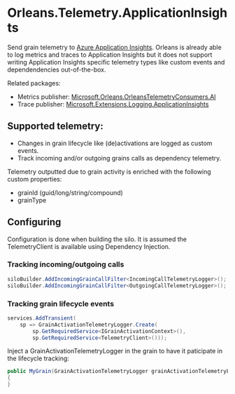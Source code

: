 # Orleans.Telemetry.ApplicationInsights

Send grain telemetry to [Azure Application Insights](https://docs.microsoft.com/en-us/azure/azure-monitor/app/app-insights-overview). Orleans is already able to log metrics and traces to Application Insights but it does not support writing Application Insights specific telemetry types like custom events and dependendencies out-of-the-box. 

Related packages:
- Metrics publisher: [Microsoft.Orleans.OrleansTelemetryConsumers.AI](https://www.nuget.org/packages/Microsoft.Orleans.OrleansTelemetryConsumers.AI/)
- Trace publisher: [Microsoft.Extensions.Logging.ApplicationInsights](https://www.nuget.org/packages/Microsoft.Extensions.Logging.ApplicationInsights)

## Supported telemetry:

- Changes in grain lifecycle like (de)activations are logged as custom events.
- Track incoming and/or outgoing grains calls as dependency telemetry.

Telemetry outputted due to grain activity is enriched with the following custom properties:

- grainId (guid/long/string/compound)
- grainType

## Configuring

Configuration is done when building the silo. It is assumed the TelemetryClient is available using Dependency Injection.

### Tracking incoming/outgoing calls

```csharp
siloBuilder.AddIncomingGrainCallFilter<IncomingCallTelemetryLogger>();
siloBuilder.AddIncomingGrainCallFilter<OutgoingCallTelemetryLogger>();
```

### Tracking grain lifecycle events

```csharp
services.AddTransient(
    sp => GrainActivationTelemetryLogger.Create(
        sp.GetRequiredService<IGrainActivationContext>(), 
        sp.GetRequiredService<TelemetryClient>()));
```

Inject a GrainActivationTelemetryLogger in the grain to have it paticipate in the lifecycle tracking:

```csharp
public MyGrain(GrainActivationTelemetryLogger grainActivationTelemetryLogger)
{
}
```
